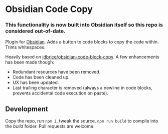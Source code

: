 # Obsidian Code Copy
### This functionality is now built into Obsidian itself so this repo is considered out-of-date.

Plugin for [Obsidian](https://obsidian.md). Adds a button to code blocks to copy the code within. Trims whitespaces.

Heavily based on [jdbrice/obsidian-code-block-copy](https://github.com/jdbrice/obsidian-code-block-copy). A few enhancements has been made though:

* Redundant resources have been removed.
* Code has been cleaned up.
* UX has been updated.
* Last trailing character is removed (always a newline in code blocks, prevents accidental code execution on paste).

## Development
Copy the repo, run `npm i`, tweak the source, `npm run build` to compile into the _build_ folder. Pull requests are welcome.
